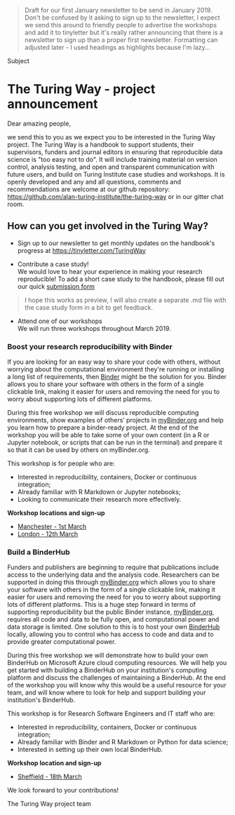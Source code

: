 > Draft for our first January newsletter to be send in January 2019. 
> Don't be confused by it asking to sign up to the newsletter, I expect we send this around to friendly people to advertise the workshops and add it to tinyletter but it's really rather announcing that there is a newsletter to sign up than a proper first newsletter.
> Formatting can adjusted later - I used headings as highlights because I'm lazy...

Subject
# The Turing Way - project announcement

Dear amazing people,

we send this to you as we expect you to be interested in the Turing Way project. 
The Turing Way is a handbook to support students, their supervisors, funders and journal editors in ensuring that reproducible data science is "too easy not to do". 
It will include training material on version control, analysis testing, and open and transparent communication with future users, and build on Turing Institute case studies and workshops.
It is openly developed and any and all questions, comments and recommendations are welcome at our github repository: https://github.com/alan-turing-institute/the-turing-way or in our gitter chat room. 

## How can you get involved in the Turing Way?

* Sign up to our newsletter to get monthly updates on the handbook's progress at https://tinyletter.com/TuringWay

* Contribute a case study!  
We would love to hear your experience in making your research reproducible! 
To add a short case study to the handbook, please fill out our quick [submission form](https://docs.google.com/forms/d/e/1FAIpQLSfcyYH_E03Y5zuBdwrikQP4QldqzKmD-aPngCKthdV9e9alaA/viewform) 
> I hope this works as preview, I will also create a separate .md file with the case study form in a bit to get feedback.

* Attend one of our workshops  
We will run three workshops throughout March 2019.

### Boost your research reproducibility with Binder

If you are looking for an easy way to share your code with others, without worrying about the computational environment they're running or installing a long list of requirements, then [Binder](https://mybinder.readthedocs.io/en/latest/) might be the solution for you.
Binder allows you to share your software with others in the form of a single clickable link, making it easier for users and removing the need for you to worry about supporting lots of different platforms. 

During this free workshop we will discuss reproducible computing environments, show examples of others’ projects in [myBinder.org](https://mybinder.org/) and help you learn how to prepare a binder-ready project.
At the end of the workshop you will be able to take some of your own content (in a R or Jupyter notebook, or scripts that can be run in the terminal) and prepare it so that it can be used by others on myBinder.org.

This workshop is for people who are:
*	Interested in reproducibility, containers, Docker or continuous integration; 
*	Already familiar with R Markdown or Jupyter notebooks;
*	Looking to communicate their research more effectively.

**Workshop locations and sign-up**
* [Manchester - 1st March](https://www.eventbrite.co.uk/e/boost-your-research-reproducibility-with-binder-manchester-registration-55331997494)
* [London - 12th March](https://www.eventbrite.co.uk/e/boost-your-research-reproducibility-with-binder-london-registration-55337162944)

### Build a BinderHub

Funders and publishers are beginning to require that publications include access to the underlying data and the analysis code.
Researchers can be supported in doing this through [myBinder.org](https://mybinder.org/) which allows you to share your software with others in the form of a single clickable link, making it easier for users and removing the need for you to worry about supporting lots of different platforms.
This is a huge step forward in terms of supporting reproducibility but the public Binder instance, [myBinder.org](https://mybinder.org/), requires all code and data to be fully open, and computational power and data storage is limited.
One solution to this is to host your own [BinderHub](https://binderhub.readthedocs.io/en/latest/) locally, allowing you to control who has access to code and data and to provide greater computational power. 

During this free workshop we will demonstrate how to build your own BinderHub on Microsoft Azure cloud computing resources.
We will help you get started with building a BinderHub on your institution's computing platform and discuss the challenges of maintaining a BinderHub.
At the end of the workshop you will know why this would be a useful resource for your team, and will know where to look for help and support building your institution's BinderHub.

This workshop is for Research Software Engineers and IT staff who are:
*	Interested in reproducibility, containers, Docker or continuous integration; 
*	Already familiar with Binder and R Markdown or Python for data science;
*	Interested in setting up their own local BinderHub.

**Workshop location and sign-up**
* [Sheffield - 18th March](https://www.eventbrite.co.uk/e/build-a-binderhub-registration-55336756729)

We look forward to your contributions!

The Turing Way project team
